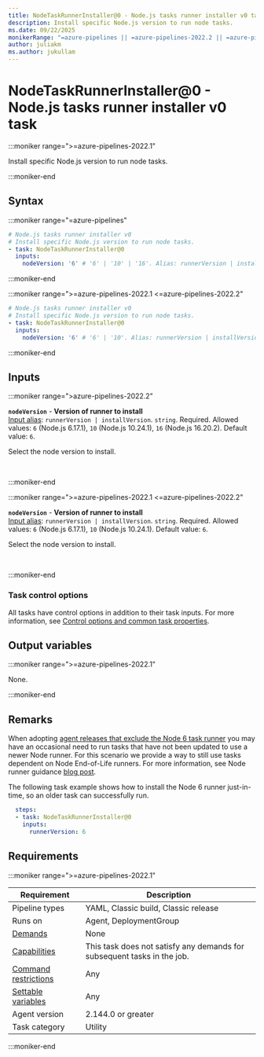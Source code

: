 ```yaml
---
title: NodeTaskRunnerInstaller@0 - Node.js tasks runner installer v0 task
description: Install specific Node.js version to run node tasks.
ms.date: 09/22/2025
monikerRange: "=azure-pipelines || =azure-pipelines-2022.2 || =azure-pipelines-2022.1"
author: juliakm
ms.author: jukullam
---
```


# NodeTaskRunnerInstaller@0 - Node.js tasks runner installer v0 task

<!-- :::description::: -->
:::moniker range=">=azure-pipelines-2022.1"

<!-- :::editable-content name="description"::: -->
Install specific Node.js version to run node tasks.
<!-- :::editable-content-end::: -->

:::moniker-end
<!-- :::description-end::: -->

<!-- :::syntax::: -->
## Syntax

:::moniker range="=azure-pipelines"

```yaml
# Node.js tasks runner installer v0
# Install specific Node.js version to run node tasks.
- task: NodeTaskRunnerInstaller@0
  inputs:
    nodeVersion: '6' # '6' | '10' | '16'. Alias: runnerVersion | installVersion. Required. Version of runner to install. Default: 6.
```

:::moniker-end

:::moniker range=">=azure-pipelines-2022.1 <=azure-pipelines-2022.2"

```yaml
# Node.js tasks runner installer v0
# Install specific Node.js version to run node tasks.
- task: NodeTaskRunnerInstaller@0
  inputs:
    nodeVersion: '6' # '6' | '10'. Alias: runnerVersion | installVersion. Required. Version of runner to install. Default: 6.
```

:::moniker-end
<!-- :::syntax-end::: -->

<!-- :::inputs::: -->
## Inputs

<!-- :::item name="nodeVersion"::: -->
:::moniker range=">azure-pipelines-2022.2"

**`nodeVersion`** - **Version of runner to install**<br>
[Input alias](index.md#what-are-task-input-aliases): `runnerVersion | installVersion`. `string`. Required. Allowed values: `6` (Node.js 6.17.1), `10` (Node.js 10.24.1), `16` (Node.js 16.20.2). Default value: `6`.<br>
<!-- :::editable-content name="helpMarkDown"::: -->
Select the node version to install.
<!-- :::editable-content-end::: -->
<br>

:::moniker-end

:::moniker range=">=azure-pipelines-2022.1 <=azure-pipelines-2022.2"

**`nodeVersion`** - **Version of runner to install**<br>
[Input alias](index.md#what-are-task-input-aliases): `runnerVersion | installVersion`. `string`. Required. Allowed values: `6` (Node.js 6.17.1), `10` (Node.js 10.24.1). Default value: `6`.<br>
<!-- :::editable-content name="helpMarkDown"::: -->
Select the node version to install.
<!-- :::editable-content-end::: -->
<br>

:::moniker-end
<!-- :::item-end::: -->

### Task control options

All tasks have control options in addition to their task inputs. For more information, see [Control options and common task properties](/azure/devops/pipelines/yaml-schema/steps-task#common-task-properties).
<!-- :::inputs-end::: -->

<!-- :::outputVariables::: -->
## Output variables

:::moniker range=">=azure-pipelines-2022.1"

None.

:::moniker-end
<!-- :::outputVariables-end::: -->

<!-- :::remarks::: -->
<!-- :::editable-content name="remarks"::: -->
## Remarks

When adopting [agent releases that exclude the Node 6 task runner](https://github.com/microsoft/azure-pipelines-agent/blob/master/docs/node6.md) you may have an occasional need to run tasks that have not been updated to use a newer Node runner. For this scenario we provide a way to still use tasks dependent on Node End-of-Life runners. For more information, see Node runner guidance [blog post](https://devblogs.microsoft.com/devops/node-runner-update-guidance-for-azure-pipelines-task-authors/#upcoming-changes).

The following task example shows how to install the Node 6 runner just-in-time, so an older task can successfully run.


```yaml
  steps:
  - task: NodeTaskRunnerInstaller@0
    inputs:
      runnerVersion: 6
```
<!-- :::editable-content-end::: -->
<!-- :::remarks-end::: -->

<!-- :::examples::: -->
<!-- :::editable-content name="examples"::: -->
<!-- :::editable-content-end::: -->
<!-- :::examples-end::: -->

<!-- :::properties::: -->
## Requirements

:::moniker range=">=azure-pipelines-2022.1"

| Requirement | Description |
|-------------|-------------|
| Pipeline types | YAML, Classic build, Classic release |
| Runs on | Agent, DeploymentGroup |
| [Demands](/azure/devops/pipelines/process/demands) | None |
| [Capabilities](/azure/devops/pipelines/agents/agents#capabilities) | This task does not satisfy any demands for subsequent tasks in the job. |
| [Command restrictions](/azure/devops/pipelines/security/templates#agent-logging-command-restrictions) | Any |
| [Settable variables](/azure/devops/pipelines/security/templates#agent-logging-command-restrictions) | Any |
| Agent version |  2.144.0 or greater |
| Task category | Utility |

:::moniker-end
<!-- :::properties-end::: -->

<!-- :::see-also::: -->
<!-- :::editable-content name="seeAlso"::: -->
<!-- :::editable-content-end::: -->
<!-- :::see-also-end::: -->